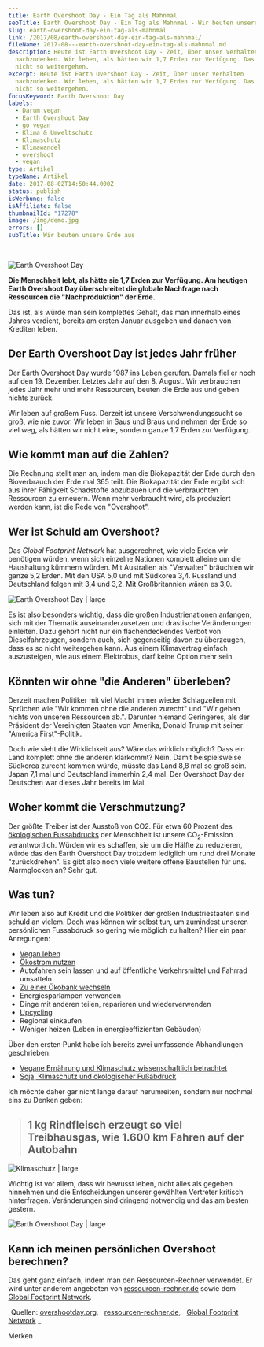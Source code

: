 ```yaml
---
title: Earth Overshoot Day - Ein Tag als Mahnmal
seoTitle: Earth Overshoot Day - Ein Tag als Mahnmal - Wir beuten unsere Erde aus
slug: earth-overshoot-day-ein-tag-als-mahnmal
link: /2017/08/earth-overshoot-day-ein-tag-als-mahnmal/
fileName: 2017-08---earth-overshoot-day-ein-tag-als-mahnmal.md
description: Heute ist Earth Overshoot Day - Zeit, über unser Verhalten
  nachzudenken. Wir leben, als hätten wir 1,7 Erden zur Verfügung. Das kann
  nicht so weitergehen.
excerpt: Heute ist Earth Overshoot Day - Zeit, über unser Verhalten
  nachzudenken. Wir leben, als hätten wir 1,7 Erden zur Verfügung. Das kann
  nicht so weitergehen.
focusKeyword: Earth Overshoot Day
labels:
  - Darum vegan
  - Earth Overshoot Day
  - go vegan
  - Klima & Umweltschutz
  - Klimaschutz
  - Klimawandel
  - overshoot
  - vegan
type: Artikel
typeName: Artikel
date: 2017-08-02T14:50:44.000Z
status: publish
isWerbung: false
isAffiliate: false
thumbnailId: "17278"
image: /img/demo.jpg
errors: []
subTitle: Wir beuten unsere Erde aus
  
---
```


![Earth Overshoot Day](http://cardamonchai.com/wp-content/uploads/2017/08/EOD_GRADIENT_LOGO-640x136.png)

**Die Menschheit lebt, als hätte sie 1,7 Erden zur Verfügung. Am heutigen Earth
Overshoot Day überschreitet die globale Nachfrage nach Ressourcen die
"Nachproduktion" der Erde.**

Das ist, als würde man sein komplettes Gehalt, das man innerhalb eines Jahres
verdient, bereits am ersten Januar ausgeben und danach von Krediten leben.

## Der Earth Overshoot Day ist jedes Jahr früher

Der Earth Overshoot Day wurde 1987 ins Leben gerufen. Damals fiel er noch auf
den 19. Dezember. Letztes Jahr auf den 8. August. Wir verbrauchen jedes Jahr
mehr und mehr Ressourcen, beuten die Erde aus und geben nichts zurück.

Wir leben auf großem Fuss. Derzeit ist unsere Verschwendungssucht so groß, wie
nie zuvor. Wir leben in Saus und Braus und nehmen der Erde so viel weg, als
hätten wir nicht eine, sondern ganze 1,7 Erden zur Verfügung.

## Wie kommt man auf die Zahlen?

Die Rechnung stellt man an, indem man die Biokapazität der Erde durch den
Bioverbrauch der Erde mal 365 teilt. Die Biokapazität der Erde ergibt sich aus
ihrer Fähigkeit Schadstoffe abzubauen und die verbrauchten Ressourcen zu
erneuern. Wenn mehr verbraucht wird, als produziert werden kann, ist die Rede
von "Overshoot".

## Wer ist Schuld am Overshoot?

Das _Global Footprint Network_ hat ausgerechnet, wie viele Erden wir benötigen
würden, wenn sich einzelne Nationen komplett alleine um die Haushaltung kümmern
würden. Mit Australien als "Verwalter" bräuchten wir ganze 5,2 Erden. Mit den
USA 5,0 und mit Südkorea 3,4. Russland und Deutschland folgen mit 3,4 und 3,2.
Mit Großbritannien wären es 3,0.

![Earth Overshoot Day | large](http://cardamonchai.com/wp-content/uploads/2017/08/How_many_earths_2017_german-800x1313.jpg)

Es ist also besonders wichtig, dass die großen Industrienationen anfangen, sich
mit der Thematik auseinanderzusetzen und drastische Veränderungen einleiten.
Dazu gehört nicht nur ein flächendeckendes Verbot von Dieselfahrzeugen, sondern
auch, sich gegenseitig davon zu überzeugen, dass es so nicht weitergehen kann.
Aus einem Klimavertrag einfach auszusteigen, wie aus einem Elektrobus, darf
keine Option mehr sein.

## Könnten wir ohne "die Anderen" überleben?

Derzeit machen Politiker mit viel Macht immer wieder Schlagzeilen mit Sprüchen
wie "Wir kommen ohne die anderen zurecht" und "Wir geben nichts von unseren
Ressourcen ab.". Darunter niemand Geringeres, als der Präsident der Vereinigten
Staaten von Amerika, Donald Trump mit seiner "America First"-Politik.

Doch wie sieht die Wirklichkeit aus? Wäre das wirklich möglich? Dass ein Land
komplett ohne die anderen klarkommt? Nein. Damit beispielsweise Südkorea zurecht
kommen würde, müsste das Land 8,8 mal so groß sein. Japan 7,1 mal und
Deutschland immerhin 2,4 mal. Der Overshoot Day der Deutschen war dieses Jahr
bereits im Mai.

## Woher kommt die Verschmutzung?

Der größte Treiber ist der Ausstoß von CO2. Für etwa 60 Prozent des
[ökologischen Fussabdrucks](/2014/07/soja-klimaschutz-oekologischer-fussabdruck/)
der Menschheit ist unsere CO<sub>2</sub>-Emission verantwortlich. Würden wir es
schaffen, sie um die Hälfte zu reduzieren, würde das den Earth Overshoot Day
trotzdem lediglich um rund drei Monate "zurückdrehen". Es gibt also noch viele
weitere offene Baustellen für uns. Alarmglocken an? Sehr gut.

## Was tun?

Wir leben also auf Kredit und die Politiker der großen Industriestaaten sind
schuld an vielem. Doch was können wir selbst tun, um zumindest unseren
persönlichen Fussabdruck so gering wie möglich zu halten? Hier ein paar
Anregungen:

- [Vegan leben](/2017/02/klimaschutz-und-vegane-ernaehrung/)
- [Ökostrom nutzen](/2011/04/stromanbieter-wechseln/)
- Autofahren sein lassen und auf öffentliche Verkehrsmittel und Fahrrad
  umsatteln
- [Zu einer Ökobank wechseln](/2017/04/alternative-banken-urgewald-informiert/)
- Energiesparlampen verwenden
- Dinge mit anderen teilen, reparieren und wiederverwenden
- [Upcycling](/category/basteleien/diy/)
- Regional einkaufen
- Weniger heizen (Leben in energieeffizienten Gebäuden)

Über den ersten Punkt habe ich bereits zwei umfassende Abhandlungen geschrieben:

- [Vegane Ernährung und Klimaschutz wissenschaftlich betrachtet](/2017/02/klimaschutz-und-vegane-ernaehrung/)
- [Soja, Klimaschutz und ökologischer Fußabdruck](/2014/07/soja-klimaschutz-oekologischer-fussabdruck/)

Ich möchte daher gar nicht lange darauf herumreiten, sondern nur nochmal eins zu
Denken geben:

> ## 1 kg Rindfleisch erzeugt so viel Treibhausgas, wie 1.600 km Fahren auf der Autobahn

![Klimaschutz | large](http://cardamonchai.com/wp-content/uploads/2017/02/schaubild-1-800x454-800x454.jpg)

Wichtig ist vor allem, dass wir bewusst leben, nicht alles als gegeben hinnehmen
und die Entscheidungen unserer gewählten Vertreter kritisch hinterfragen.
Veränderungen sind dringend notwendig und das am besten gestern.

![Earth Overshoot Day | large](http://cardamonchai.com/wp-content/uploads/2017/08/Food-Infographic-EN-medium-800x2021.jpg)

## Kann ich meinen persönlichen Overshoot berechnen?

Das geht ganz einfach, indem man den Ressourcen-Rechner verwendet. Er wird unter
anderem angeboten von [ressourcen-rechner.de](http://ressourcen-rechner.de/)
sowie dem [Global Footprint Network](http://www.footprintcalculator.org/#!/).

_Quellen:
[overshootday.org](http://www.overshootday.org/newsroom/infographics/),  
[ressourcen-rechner.de](http://ressourcen-rechner.de/),  
[Global Footprint Network](http://www.footprintcalculator.org/#!/) _

Merken

  